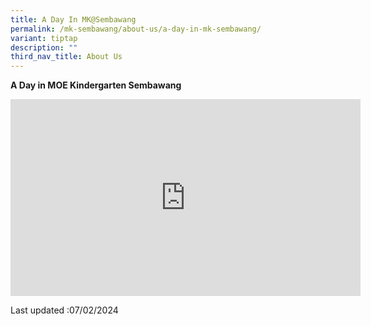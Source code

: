 ```yaml
---
title: A Day In MK@Sembawang
permalink: /mk-sembawang/about-us/a-day-in-mk-sembawang/
variant: tiptap
description: ""
third_nav_title: About Us
---
```

<p><strong>A Day in MOE Kindergarten Sembawang</strong>
</p>
<div class="iframe-wrapper">
<iframe height="315" width="560" allowfullscreen="true" frameborder="0" src="https://www.youtube.com/embed/m1ED5IUgc4A?si=Z54b5z6U2PkESKcT"></iframe>
</div>
<p>Last updated :07/02/2024</p>